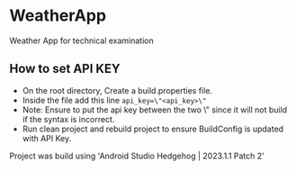 # WeatherApp
Weather App for technical examination


## How to set API KEY

* On the root directory, Create a build.properties file.
* Inside the file add this line ```api_key=\"<api_key>\"```
* Note: Ensure to put the api key between the two \\" since it will not build if the syntax is incorrect.
* Run clean project and rebuild project to ensure BuildConfig is updated with API Key.

Project was build using 'Android Studio Hedgehog | 2023.1.1 Patch 2'
